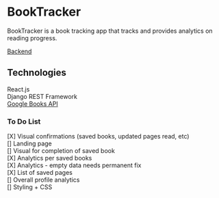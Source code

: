 # BookTracker

BookTracker is a book tracking app that tracks and provides analytics on reading progress.

[Backend](https://github.com/zhaoj1/book_tracker_backend)

## Technologies

React.js    
Django REST Framework    
[Google Books API](https://developers.google.com/books)    

### To Do List

[X] Visual confirmations (saved books, updated pages read, etc)     
[] Landing page     
[] Visual for completion of saved book    
[X] Analytics per saved books   
[X] Analytics - empty data needs permanent fix    
[X] List of saved pages    
[] Overall profile analytics     
[] Styling + CSS    